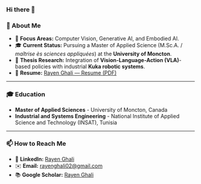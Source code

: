 ### Hi there 👋

### 🤖 About Me

*   🧠 **Focus Areas:** Computer Vision, Generative AI, and Embodied AI.
*   🎓 **Current Status:** Pursuing a Master of Applied Science (M.Sc.A. / *maîtrise ès sciences appliquées*) at the **University of Moncton**.
*   🔬 **Thesis Research:** Integration of **Vision-Language-Action (VLA)**-based policies with industrial **Kuka robotic systems**.
*   📄 **Resume:** [Rayen Ghali — Resume (PDF)](https://github.com/Rayen023/Resume/blob/main/Rayen_ghali_resume.pdf)

---

### 🎓 Education 
*   **Master of Applied Sciences** - University of Moncton, Canada
*   **Industrial and Systems Engineering** - National Institute of Applied Science and Technology (INSAT), Tunisia

---

### 📫 How to Reach Me

*   🔗 **LinkedIn:** [Rayen Ghali](https://www.linkedin.com/in/rayen-ghali-63718b1a5/)
*   ✉️ **Email:** [rayenghali02@gmail.com](mailto:rayenghali02@gmail.com)
*   📚 **Google Scholar:** [Rayen Ghali](https://scholar.google.ca/citations?hl=en&user=YgKcbkoAAAAJ)

